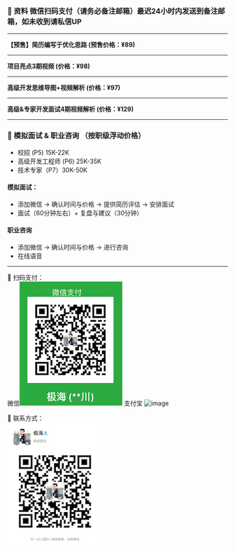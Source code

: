 ### ️🌟 资料 微信扫码支付（**请务必备注邮箱**）最迟24小时内发送到备注邮箱，如未收到请私信UP

------
**【预售】简历编写于优化思路 (预售价格：¥89)**  

------
**项目亮点3期视频 (价格：¥98)**  

------
**高级开发思维导图+视频解析 (价格：¥97)** 

------
**高级&专家开发面试4期视频解析 (价格：¥129)** 


------
###  🌟 模拟面试 & 职业咨询 （按职级浮动价格）
- 校招 (P5)  15K-22K <br>
- 高级开发工程师 (P6) 25K-35K <br>
- 技术专家（P7）30K-50K <br>

#### 模拟面试：
- 添加微信 -> 确认时间与价格 -> 提供简历评估 -> 安排面试
- 面试（60分钟左右）+ 复盘与建议（30分钟）

#### 职业咨询
- 添加微信 -> 确认时间与价格 -> 进行咨询
- 在线语音

------
🌟 扫码支付：<br>
微信![Pay](img/PaymentCode.jpeg)
支付宝
<img width="220" alt="image" src="https://user-images.githubusercontent.com/98442707/201079853-2fa09c77-6a1a-4f7b-bbaa-6fa40c58c1f5.png">


🌟 联系方式： <br>
![weChat](img/weChat.jpeg)
